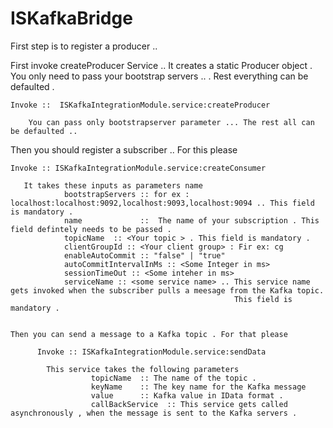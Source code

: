 # ISKafkaBridge

First step is to register a producer .. 

First invoke createProducer Service .. It creates a static Producer object . You only need to pass your bootstrap servers .. . Rest everything can be defaulted .
 
    Invoke ::  ISKafkaIntegrationModule.service:createProducer 
    
        You can pass only bootstrapserver parameter ... The rest all can be defaulted ..
        
        
Then you should register a subscriber .. For this please 

    Invoke :: ISKafkaIntegrationModule.service:createConsumer
    
       It takes these inputs as parameters name
                bootstrapServers :: for ex : localhost:localhost:9092,localhost:9093,localhost:9094 .. This field is mandatory .
                name             ::  The name of your subscription . This field defintely needs to be passed .
                topicName  :: <Your topic > . This field is mandatory .
                clientGroupId :: <Your client group> : Fir ex: cg 
                enableAutoCommit :: "false" | "true" 
                autoCommitIntervalInMs :: <Some Integer in ms>
                sessionTimeOut :: <Some inteher in ms>
                serviceName :: <some service name> .. This service name gets invoked when the subscriber pulls a meesage from the Kafka topic.
                                                      This field is mandatory .
                
                
    Then you can send a message to a Kafka topic . For that please 
    
          Invoke :: ISKafkaIntegrationModule.service:sendData
          
            This service takes the following parameters 
                      topicName  :: The name of the topic .
                      keyName    :: The key name for the Kafka message
                      value      :: Kafka value in IData format .
                      callBackService  :: This service gets called asynchronously , when the message is sent to the Kafka servers .
